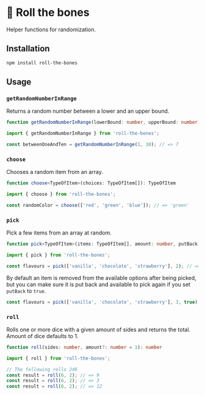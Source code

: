 # 🎲 Roll the bones

Helper functions for randomization.

## Installation

```bash
npm install roll-the-bones
```

## Usage

### `getRandomNumberInRange`

Returns a random number between a lower and an upper bound.

```ts
function getRandomNumberInRange(lowerBound: number, upperBound: number): number
```

```ts
import { getRandomNumberInRange } from 'roll-the-bones';

const betweenOneAndTen = getRandomNumberInRange(1, 10); // => 7
```

### `choose`

Chooses a random item from an array.

```ts
function choose<TypeOfItem>(choices: TypeOfItem[]): TypeOfItem
```

```ts
import { choose } from 'roll-the-bones';

const randomColor = choose(['red', 'green', 'blue']); // => 'green'
```

### `pick`

Pick a few items from an array at random.

```ts
function pick<TypeOfItem>(items: TypeOfItem[], amount: number, putBack = false): TypeOfItem[]
```

```ts
import { pick } from 'roll-the-bones';

const flavours = pick(['vanilla', 'chocolate', 'strawberry'], 2); // => ['strawberry', 'vanilla']
```

By default an item is removed from the available options after being picked, but you can make sure it is put back and available to pick again if you set `putBack` to `true`.

```ts
const flavours = pick(['vanilla', 'chocolate', 'strawberry'], 3, true); // => ['chocolate', 'vanilla', 'chocolate']
```

### `roll`

Rolls one or more dice with a given amount of sides and returns the total. Amount of dice defaults to 1.

```ts
function roll(sides: number, amount?: number = 1): number
```

```ts
import { roll } from 'roll-the-bones';

// The following rolls 2d6
const result = roll(6, 2); // => 9
const result = roll(6, 2); // => 3
const result = roll(6, 2); // => 12
```
